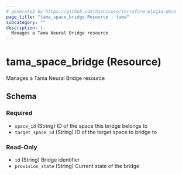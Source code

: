```yaml
---
# generated by https://github.com/hashicorp/terraform-plugin-docs
page_title: "tama_space_bridge Resource - tama"
subcategory: ""
description: |-
  Manages a Tama Neural Bridge resource
---
```


# tama_space_bridge (Resource)

Manages a Tama Neural Bridge resource



<!-- schema generated by tfplugindocs -->
## Schema

### Required

- `space_id` (String) ID of the space this bridge belongs to
- `target_space_id` (String) ID of the target space to bridge to

### Read-Only

- `id` (String) Bridge identifier
- `provision_state` (String) Current state of the bridge
